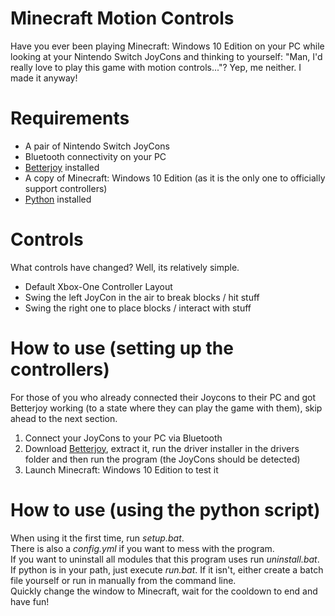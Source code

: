 # Minecraft Motion Controls
Have you ever been playing Minecraft: Windows 10 Edition on your PC while looking at your Nintendo Switch JoyCons and thinking to yourself: "Man, I'd really love to play this game with motion controls..."?
Yep, me neither. I made it anyway! 

# Requirements
- A pair of Nintendo Switch JoyCons
- Bluetooth connectivity on your PC
- [Betterjoy](https://github.com/Davidobot/BetterJoy) installed
- A copy of Minecraft: Windows 10 Edition (as it is the only one to officially support controllers)
- [Python](https://www.python.org/downloads/) installed

# Controls
What controls have changed? Well, its relatively simple.
- Default Xbox-One Controller Layout
- Swing the left JoyCon in the air to break blocks / hit stuff
- Swing the right one to place blocks / interact with stuff

# How to use (setting up the controllers)
For those of you who already connected their Joycons to their PC and got Betterjoy working (to a state where they can play the game with them), skip ahead to the next section. 
1. Connect your JoyCons to your PC via Bluetooth
2. Download [Betterjoy](https://github.com/Davidobot/BetterJoy), extract it, run the driver installer in the drivers folder and then run the program (the JoyCons should be detected)
3. Launch Minecraft: Windows 10 Edition to test it

# How to use (using the python script)
When using it the first time, run *setup.bat*.  
There is also a *config.yml* if you want to mess with the program.  
If you want to uninstall all modules that this program uses run *uninstall.bat*.  
If python is in your path, just execute *run.bat*. If it isn't, either create a batch file yourself or run in manually from the command line.  
Quickly change the window to Minecraft, wait for the cooldown to end and have fun!  
